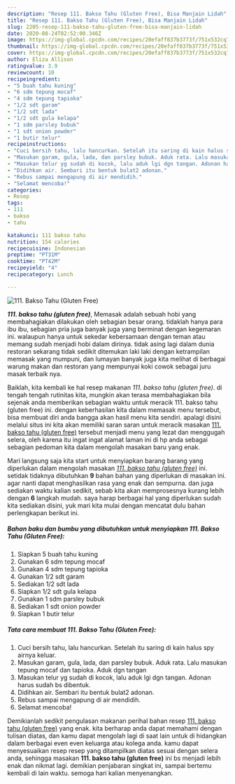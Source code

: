 ```yaml
---
description: "Resep 111. Bakso Tahu (Gluten Free), Bisa Manjain Lidah"
title: "Resep 111. Bakso Tahu (Gluten Free), Bisa Manjain Lidah"
slug: 2205-resep-111-bakso-tahu-gluten-free-bisa-manjain-lidah
date: 2020-08-24T02:52:00.346Z
image: https://img-global.cpcdn.com/recipes/20efaff837b3773f/751x532cq70/111-bakso-tahu-gluten-free-foto-resep-utama.jpg
thumbnail: https://img-global.cpcdn.com/recipes/20efaff837b3773f/751x532cq70/111-bakso-tahu-gluten-free-foto-resep-utama.jpg
cover: https://img-global.cpcdn.com/recipes/20efaff837b3773f/751x532cq70/111-bakso-tahu-gluten-free-foto-resep-utama.jpg
author: Eliza Allison
ratingvalue: 3.9
reviewcount: 10
recipeingredient:
- "5 buah tahu kuning"
- "6 sdm tepung mocaf"
- "4 sdm tepung tapioka"
- "1/2 sdt garam"
- "1/2 sdt lada"
- "1/2 sdt gula kelapa"
- "1 sdm parsley bubuk"
- "1 sdt onion powder"
- "1 butir telur"
recipeinstructions:
- "Cuci bersih tahu, lalu hancurkan. Setelah itu saring di kain halus spy airnya keluar."
- "Masukan garam, gula, lada, dan parsley bubuk. Aduk rata. Lalu masukan tepung mocaf dan tapioka. Aduk dgn tangan"
- "Masukan telur yg sudah di kocok, lalu aduk lgi dgn tangan. Adonan harus sudah bs dibentuk."
- "Didihkan air. Sembari itu bentuk bulat2 adonan."
- "Rebus sampai mengapung di air mendidih."
- "Selamat mencoba!"
categories:
- Resep
tags:
- 111
- bakso
- tahu

katakunci: 111 bakso tahu 
nutrition: 154 calories
recipecuisine: Indonesian
preptime: "PT31M"
cooktime: "PT42M"
recipeyield: "4"
recipecategory: Lunch

---
```



![111. Bakso Tahu (Gluten Free)](https://img-global.cpcdn.com/recipes/20efaff837b3773f/751x532cq70/111-bakso-tahu-gluten-free-foto-resep-utama.jpg)

<b><i>111. bakso tahu (gluten free)</i></b>, Memasak adalah sebuah hobi yang membahagiakan dilakukan oleh sebagian besar orang. tidaklah hanya para ibu ibu, sebagian pria juga banyak juga yang berminat dengan kegemaran ini. walaupun hanya untuk sekedar kebersamaan dengan teman atau memang sudah menjadi hobi dalam dirinya. tidak asing lagi dalam dunia restoran sekarang tidak sedikit ditemukan laki laki dengan ketrampilan memasak yang mumpuni, dan lumayan banyak juga kita melihat di berbagai warung makan dan restoran yang mempunyai koki cowok sebagai juru masak terbaik nya.

Baiklah, kita kembali ke hal resep makanan <i>111. bakso tahu (gluten free)</i>. di tengah tengah rutinitas kita, mungkin akan terasa membahagiakan bila sejenak anda memberikan sebagian waktu untuk meracik 111. bakso tahu (gluten free) ini. dengan keberhasilan kita dalam memasak menu tersebut, bisa membuat diri anda bangga akan hasil menu kita sendiri. apalagi disini melalui situs ini kita akan memiliki saran saran untuk meracik masakan <u>111. bakso tahu (gluten free)</u> tersebut menjadi menu yang lezat dan menggugah selera, oleh karena itu ingat ingat alamat laman ini di hp anda sebagai sebagian pedoman kita dalam mengolah masakan baru yang enak.




Mari langsung saja kita start untuk menyiapkan barang barang yang diperlukan dalam mengolah masakan <u><i>111. bakso tahu (gluten free)</i></u> ini. setidak tidaknya dibutuhkan <b>9</b> bahan bahan yang diperlukan di masakan ini. agar nanti dapat menghasilkan rasa yang enak dan sempurna. dan juga sediakan waktu kalian sedikit, sebab kita akan memprosesnya kurang lebih dengan <b>6</b> langkah mudah. saya harap berbagai hal yang diperlukan sudah kita sediakan disini, yuk mari kita mulai dengan mencatat dulu bahan perlengkapan berikut ini.

<!--inarticleads1-->

##### Bahan baku dan bumbu yang dibutuhkan untuk menyiapkan 111. Bakso Tahu (Gluten Free):

1. Siapkan 5 buah tahu kuning
1. Gunakan 6 sdm tepung mocaf
1. Gunakan 4 sdm tepung tapioka
1. Gunakan 1/2 sdt garam
1. Sediakan 1/2 sdt lada
1. Siapkan 1/2 sdt gula kelapa
1. Gunakan 1 sdm parsley bubuk
1. Sediakan 1 sdt onion powder
1. Siapkan 1 butir telur




<!--inarticleads2-->

##### Tata cara membuat 111. Bakso Tahu (Gluten Free):

1. Cuci bersih tahu, lalu hancurkan. Setelah itu saring di kain halus spy airnya keluar.
1. Masukan garam, gula, lada, dan parsley bubuk. Aduk rata. Lalu masukan tepung mocaf dan tapioka. Aduk dgn tangan
1. Masukan telur yg sudah di kocok, lalu aduk lgi dgn tangan. Adonan harus sudah bs dibentuk.
1. Didihkan air. Sembari itu bentuk bulat2 adonan.
1. Rebus sampai mengapung di air mendidih.
1. Selamat mencoba!




Demikianlah sedikit pengulasan makanan perihal bahan resep <u>111. bakso tahu (gluten free)</u> yang enak. kita berharap anda dapat memahami dengan tulisan diatas, dan kamu dapat mengolah lagi di saat lain untuk di hidangkan dalam berbagai even even keluarga atau kolega anda. kamu dapat menyesuaikan resep resep yang ditampilkan diatas sesuai dengan selera anda, sehingga masakan <b>111. bakso tahu (gluten free)</b> ini bs menjadi lebih enak dan nikmat lagi. demikian penjabaran singkat ini, sampai bertemu kembali di lain waktu. semoga hari kalian menyenangkan.
